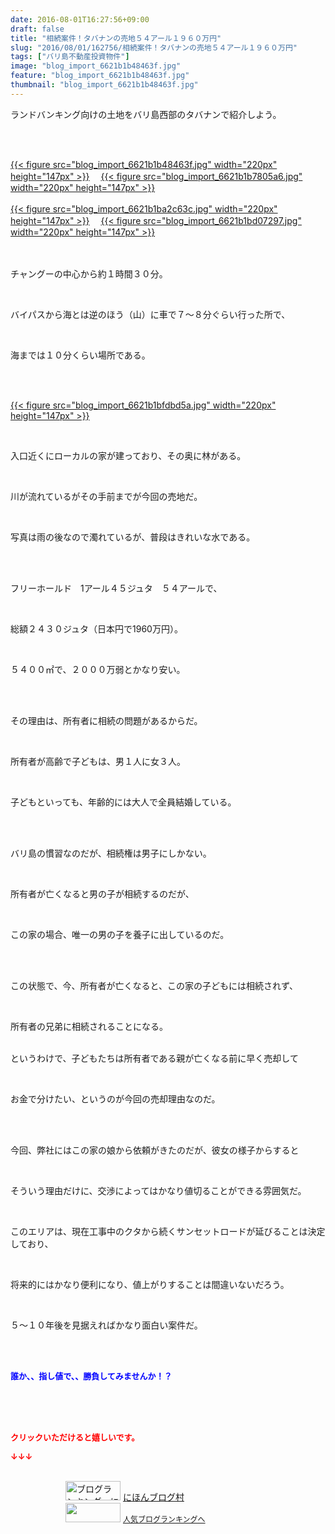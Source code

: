 ```yaml
---
date: 2016-08-01T16:27:56+09:00
draft: false
title: "相続案件！タバナンの売地５４アール１９６０万円"
slug: "2016/08/01/162756/相続案件！タバナンの売地５４アール１９６０万円"
tags: ["バリ島不動産投資物件"]
image: "blog_import_6621b1b48463f.jpg"
feature: "blog_import_6621b1b48463f.jpg"
thumbnail: "blog_import_6621b1b48463f.jpg"
---
```

<p>ランドバンキング向けの土地をバリ島西部のタバナンで紹介しよう。</p><br/><br/><p><a href="blog_import_6621b1b5cd769.jpg">{{< figure src="blog_import_6621b1b48463f.jpg" width="220px" height="147px" >}}</a> 　<a href="blog_import_6621b1b8d070e.jpg">{{< figure src="blog_import_6621b1b7805a6.jpg" width="220px" height="147px" >}}</a> <br/><br/><a href="blog_import_6621b1bb6681a.jpg">{{< figure src="blog_import_6621b1ba2c63c.jpg" width="220px" height="147px" >}}</a> 　<a href="blog_import_6621b1be76d74.jpg">{{< figure src="blog_import_6621b1bd07297.jpg" width="220px" height="147px" >}}</a> <br/><br/><br/></p><p>チャングーの中心から約１時間３０分。</p><br/><p>バイパスから海とは逆のほう（山）に車で７～８分ぐらい行った所で、</p><br/><p>海までは１０分くらい場所である。</p><br/><p><br/><a href="blog_import_6621b1c12c6a1.jpg">{{< figure src="blog_import_6621b1bfdbd5a.jpg" width="220px" height="147px" >}}</a> <br/></p><br/><p>入口近くにローカルの家が建っており、その奥に林がある。</p><br/><p>川が流れているがその手前までが今回の売地だ。</p><br/><p>写真は雨の後なので濁れているが、普段はきれいな水である。</p><br/><p><br/>フリーホールド　1アール４５ジュタ　５４アールで、</p><br/><p>総額２４３０ジュタ（日本円で1960万円）。</p><br/><p>５４００㎡で、２０００万弱とかなり安い。</p><br/><p><br/>その理由は、所有者に相続の問題があるからだ。</p><br/><p>所有者が高齢で子どもは、男１人に女３人。</p><br/><p>子どもといっても、年齢的には大人で全員結婚している。</p><br/><p><br/>バリ島の慣習なのだが、相続権は男子にしかない。</p><br/><p>所有者が亡くなると男の子が相続するのだが、</p><br/><p>この家の場合、唯一の男の子を養子に出しているのだ。</p><br/><br/><p>この状態で、今、所有者が亡くなると、この家の子どもには相続されず、</p><br/><p>所有者の兄弟に相続されることになる。</p><p><br/>というわけで、子どもたちは所有者である親が亡くなる前に早く売却して</p><br/><p>お金で分けたい、というのが今回の売却理由なのだ。</p><br/><br/><p>今回、弊社にはこの家の娘から依頼がきたのだが、彼女の様子からすると</p><br/><p>そういう理由だけに、交渉によってはかなり値切ることができる雰囲気だ。</p><p><br/></p><p>このエリアは、現在工事中のクタから続くサンセットロードが延びることは決定しており、</p><br/><p>将来的にはかなり便利になり、値上がりすることは間違いないだろう。</p><br/><p>５～１０年後を見据えればかなり面白い案件だ。</p><br/><br/><p><font color="#0000ff" size="2"><strong>誰か、、指し値で、、勝負してみませんか！？</strong></font></p><br/><p><br/><br/><font color="#ff0000" size="2"><strong>クリックいただけると嬉しいです。<br/></strong></font></p><p><font color="#ff0000" size="2"><strong>↓↓↓</strong></font></p><p><br/><a href="ranking.html" target="_blank"><img border="0" alt="ブログランキング・にほんブログ村へ" src="data:image/svg+xml;charset=utf-8,%3Csvg%20xmlns%3D%22http%3A%2F%2Fwww.w3.org%2F2000%2Fsvg%22%20title%3D%22Placeholder%20for%20Images%22%20role%3D%22presentation%22%20viewBox%3D%220%200%2088%2031%22%20%2F%3E" width="88" height="31" data-src="https://img-proxy.blog-video.jp/images?url=http%3A%2F%2Fwww.blogmura.com%2Fimg%2Fwww88_31.gif" style="aspect-ratio: auto 88 / 31;"/><noscript><img border="0" alt="ブログランキング・にほんブログ村へ" src="https://img-proxy.blog-video.jp/images?url=http%3A%2F%2Fwww.blogmura.com%2Fimg%2Fwww88_31.gif" width="88" height="31"></noscript></a> <a href="ranking.html" target="_blank">にほんブログ村</a> <br/><a title="人気ブログランキングへ" href="link.php?1804582"><img border="0" src="data:image/svg+xml;charset=utf-8,%3Csvg%20xmlns%3D%22http%3A%2F%2Fwww.w3.org%2F2000%2Fsvg%22%20title%3D%22Placeholder%20for%20Images%22%20role%3D%22presentation%22%20viewBox%3D%220%200%2088%2031%22%20%2F%3E" width="88" height="31" data-src="https://blog.with2.net/img/banner/banner_22.gif" style="aspect-ratio: auto 88 / 31;"/><noscript><img border="0" src="https://blog.with2.net/img/banner/banner_22.gif" width="88" height="31"></noscript></a> <a style="FONT-SIZE: 12px" href="link.php?1804582">人気ブログランキングへ</a> </p>


